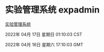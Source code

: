 # 实验管理系统 expadmin
[实验管理系统](http://59.174.24.91:56808/expadmin-782313d2-e1b1-4ea7-932e-3a55e6a1a4d0/)

2022年 04月 17日 星期日 01:10:03 CST

2022年 04月 16日 星期六 17:10:03 GMT
